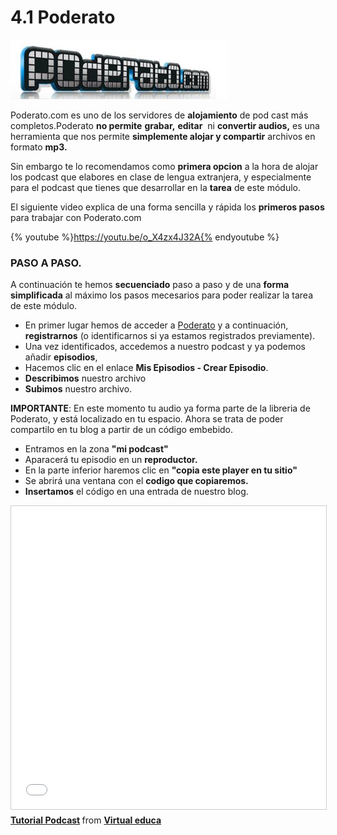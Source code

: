 # 4.1 Poderato


![fIG 2.28  WWW.PODERATO.COM Licencia Creative Commons](img/PODERATO.JPG)




Poderato.com es uno de los servidores de **alojamiento** de pod cast más completos.Poderato **no permite** **grabar,** **editar**  ni **convertir audios,** es una herramienta que nos permite **simplemente alojar y compartir** archivos en formato **mp3.**

Sin embargo te lo recomendamos como **primera opcion** a la hora de alojar los podcast que elabores en clase de lengua extranjera, y especialmente para el podcast que tienes que desarrollar en la **tarea** de este módulo.

El siguiente video explica de una forma sencilla y rápida los **primeros pasos** para trabajar con Poderato.com

{% youtube %}https://youtu.be/o_X4zx4J32A{% endyoutube %}

### PASO A PASO.  

A continuación te hemos **secuenciado** paso a paso y de una **forma simplificada** al máximo los pasos mecesarios para poder realizar la tarea de este módulo.

*   En primer lugar hemos de acceder a [Poderato](http://www.poderato.com/ "poderato") y a continuación, **registrarnos** (o identificarnos si ya estamos registrados previamente).
*   Una vez identificados, accedemos a nuestro podcast y ya podemos añadir **episodios**,
*   Hacemos clic en el enlace **Mis Episodios - Crear Episodio**.
*   **Describimos** nuestro archivo
*   **Subimos** nuestro archivo.

**IMPORTANTE**: En este momento tu audio ya forma parte de la libreria de Poderato, y está localizado en tu espacio. Ahora se trata de poder compartilo en tu blog a partir de un código embebido.

*   Entramos en la zona **"mi podcast"**
*   Aparacerá tu episodio en un **reproductor.**
*   En la parte inferior haremos clic en **"copia este player en tu sitio"**
*   Se abrirá una ventana con el **codigo que copiaremos.**
*   **Insertamos** el código en una entrada de nuestro blog.

<iframe src="//www.slideshare.net/slideshow/embed_code/key/2WAfpqiIbi9UAm" width="595" height="485" frameborder="0" marginwidth="0" marginheight="0" scrolling="no" style="border:1px solid #CCC; border-width:1px; margin-bottom:5px; max-width: 100%;" allowfullscreen> </iframe> <div style="margin-bottom:5px"> <strong> <a href="//www.slideshare.net/pidelgado/tutorial-podcast-2003849" title="Tutorial Podcast" target="_blank">Tutorial Podcast</a> </strong> from <strong><a href="https://www.slideshare.net/pidelgado" target="_blank">Virtual educa</a></strong> </div>